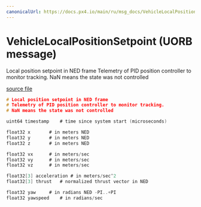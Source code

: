 ```yaml
---
canonicalUrl: https://docs.px4.io/main/ru/msg_docs/VehicleLocalPositionSetpoint
---
```


# VehicleLocalPositionSetpoint (UORB message)

Local position setpoint in NED frame Telemetry of PID position controller to monitor tracking. NaN means the state was not controlled

[source file](https://github.com/PX4/PX4-Autopilot/blob/release/1.14/msg/VehicleLocalPositionSetpoint.msg)

```c
# Local position setpoint in NED frame
# Telemetry of PID position controller to monitor tracking.
# NaN means the state was not controlled

uint64 timestamp    # time since system start (microseconds)

float32 x       # in meters NED
float32 y       # in meters NED
float32 z       # in meters NED

float32 vx      # in meters/sec
float32 vy      # in meters/sec
float32 vz      # in meters/sec

float32[3] acceleration # in meters/sec^2
float32[3] thrust   # normalized thrust vector in NED

float32 yaw     # in radians NED -PI..+PI
float32 yawspeed    # in radians/sec

```
